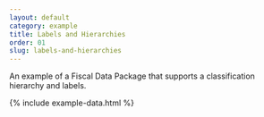 ```yaml
---
layout: default
category: example
title: Labels and Hierarchies
order: 01
slug: labels-and-hierarchies
---
```


An example of a Fiscal Data Package that supports a classification hierarchy and labels. 

{% include example-data.html %}

